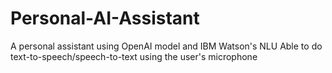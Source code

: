 # Personal-AI-Assistant

A personal assistant using OpenAI model and IBM Watson's NLU
Able to do text-to-speech/speech-to-text using the user's microphone
